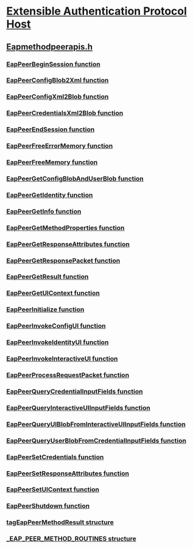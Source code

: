 # [Extensible Authentication Protocol Host](../_eaphost/index.md)
## [Eapmethodpeerapis.h](index.md)
### [EapPeerBeginSession function](../eapmethodpeerapis/nf-eapmethodpeerapis-eappeerbeginsession.md)
### [EapPeerConfigBlob2Xml function](../eapmethodpeerapis/nf-eapmethodpeerapis-eappeerconfigblob2xml.md)
### [EapPeerConfigXml2Blob function](../eapmethodpeerapis/nf-eapmethodpeerapis-eappeerconfigxml2blob.md)
### [EapPeerCredentialsXml2Blob function](../eapmethodpeerapis/nf-eapmethodpeerapis-eappeercredentialsxml2blob.md)
### [EapPeerEndSession function](../eapmethodpeerapis/nf-eapmethodpeerapis-eappeerendsession.md)
### [EapPeerFreeErrorMemory function](../eapmethodpeerapis/nf-eapmethodpeerapis-eappeerfreeerrormemory.md)
### [EapPeerFreeMemory function](../eapmethodpeerapis/nf-eapmethodpeerapis-eappeerfreememory.md)
### [EapPeerGetConfigBlobAndUserBlob function](../eapmethodpeerapis/nf-eapmethodpeerapis-eappeergetconfigblobanduserblob.md)
### [EapPeerGetIdentity function](../eapmethodpeerapis/nf-eapmethodpeerapis-eappeergetidentity.md)
### [EapPeerGetInfo function](../eapmethodpeerapis/nf-eapmethodpeerapis-eappeergetinfo.md)
### [EapPeerGetMethodProperties function](../eapmethodpeerapis/nf-eapmethodpeerapis-eappeergetmethodproperties.md)
### [EapPeerGetResponseAttributes function](../eapmethodpeerapis/nf-eapmethodpeerapis-eappeergetresponseattributes.md)
### [EapPeerGetResponsePacket function](../eapmethodpeerapis/nf-eapmethodpeerapis-eappeergetresponsepacket.md)
### [EapPeerGetResult function](../eapmethodpeerapis/nf-eapmethodpeerapis-eappeergetresult.md)
### [EapPeerGetUIContext function](../eapmethodpeerapis/nf-eapmethodpeerapis-eappeergetuicontext.md)
### [EapPeerInitialize function](../eapmethodpeerapis/nf-eapmethodpeerapis-eappeerinitialize.md)
### [EapPeerInvokeConfigUI function](../eapmethodpeerapis/nf-eapmethodpeerapis-eappeerinvokeconfigui.md)
### [EapPeerInvokeIdentityUI function](../eapmethodpeerapis/nf-eapmethodpeerapis-eappeerinvokeidentityui.md)
### [EapPeerInvokeInteractiveUI function](../eapmethodpeerapis/nf-eapmethodpeerapis-eappeerinvokeinteractiveui.md)
### [EapPeerProcessRequestPacket function](../eapmethodpeerapis/nf-eapmethodpeerapis-eappeerprocessrequestpacket.md)
### [EapPeerQueryCredentialInputFields function](../eapmethodpeerapis/nf-eapmethodpeerapis-eappeerquerycredentialinputfields.md)
### [EapPeerQueryInteractiveUIInputFields function](../eapmethodpeerapis/nf-eapmethodpeerapis-eappeerqueryinteractiveuiinputfields.md)
### [EapPeerQueryUIBlobFromInteractiveUIInputFields function](../eapmethodpeerapis/nf-eapmethodpeerapis-eappeerqueryuiblobfrominteractiveuiinputfields.md)
### [EapPeerQueryUserBlobFromCredentialInputFields function](../eapmethodpeerapis/nf-eapmethodpeerapis-eappeerqueryuserblobfromcredentialinputfields.md)
### [EapPeerSetCredentials function](../eapmethodpeerapis/nf-eapmethodpeerapis-eappeersetcredentials.md)
### [EapPeerSetResponseAttributes function](../eapmethodpeerapis/nf-eapmethodpeerapis-eappeersetresponseattributes.md)
### [EapPeerSetUIContext function](../eapmethodpeerapis/nf-eapmethodpeerapis-eappeersetuicontext.md)
### [EapPeerShutdown function](../eapmethodpeerapis/nf-eapmethodpeerapis-eappeershutdown.md)
### [tagEapPeerMethodResult structure](../eapmethodpeerapis/ns-eapmethodpeerapis-tageappeermethodresult.md)
### [_EAP_PEER_METHOD_ROUTINES structure](../eapmethodpeerapis/ns-eapmethodpeerapis-_eap_peer_method_routines.md)
